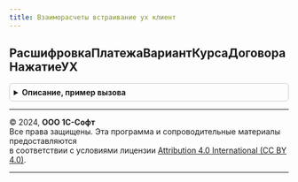 ```yaml
---
title: Взаиморасчеты встраивание ух клиент
---
```



## РасшифровкаПлатежаВариантКурсаДоговораНажатиеУХ
<details style="margin: 1em 0; padding: 0.5em; border: 1px solid #ccc; border-radius: 6px;">

<summary style="font-weight: bold; cursor: pointer;">Описание, пример вызова</summary>

```bsl

Процедура РасшифровкаПлатежаВариантКурсаДоговораНажатиеУХ(ТекущиеДанные, СтандартнаяОбработка, ЭтоОплата = Ложь) Экспорт
```

Пример вызова
```bsl
ВзаиморасчетыВстраиваниеУХКлиент.РасшифровкаПлатежаВариантКурсаДоговораНажатиеУХ(ТекущиеДанные, СтандартнаяОбработка, ЭтоОплата);
```
</details>

---

© 2024, **ООО 1С-Софт**  
Все права защищены. Эта программа и сопроводительные материалы предоставляются  
в соответствии с условиями лицензии [Attribution 4.0 International (CC BY 4.0)](https://creativecommons.org/licenses/by/4.0/legalcode).

---
